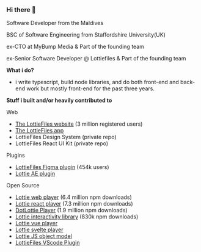 ### Hi there 👋

Software Developer from the Maldives

BSC of Software Engineering from Staffordshire University(UK)

ex-CTO at MyBump Media & Part of the founding team

ex-Senior Software Developer @ Lottiefiles & Part of the founding team

**What i do?**

- i write typescript, build node libraries, and do both front-end and back-end work but mostly front-end for the past three years.

**Stuff i built and/or heavily contributed to**

Web 

- [The LottieFiles website](https://lottiefiles.com/) (3 million registered users)
- [The LottieFiles app](https://app.lottiefiles.com/)
- LottieFiles Design System (private repo)
- LottieFiles React UI Kit (private repo)
  
Plugins

- [LottieFiles Figma plugin](figma.com/community/plugin/809860933081065308/lottiefiles) (454k users)
- [Lottie AE plugin](https://exchange.adobe.com/apps/cc/103642/lottiefiles-for-after-effects)
  
Open Source
- [Lottie web player](https://github.com/LottieFiles/lottie-player) (6.4 million npm downloads)
- [Lottie react player](https://www.npmjs.com/package/@lottiefiles/react-lottie-player) (7.3 million npm downloads)
- [DotLottie Player](https://github.com/dotlottie/player-component) (1.9 million npm downloads)
- [Lottie interactivity library](https://github.com/LottieFiles/lottie-interactivity) (830k npm downloads)
- [Lottie vue player](https://www.npmjs.com/package/@lottiefiles/vue-lottie-player)
- [Lottie svelte player](https://www.npmjs.com/package/@lottiefiles/svelte-lottie-player)
- [Lottie JS object model](https://github.com/LottieFiles/lottie-js)
- [LottieFiles VScode Plugin](https://lottiefiles.com/plugins/visual-studio-code)

